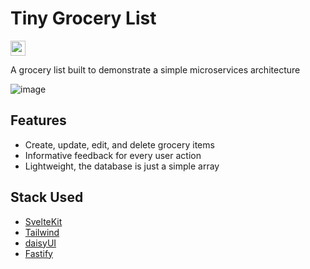 # Tiny Grocery List
<img src="https://img.shields.io/badge/License-MIT-green?style=flat-square" height="24" />

A grocery list built to demonstrate a simple microservices architecture

![image](https://github.com/user-attachments/assets/8e10c3c4-30dc-4b11-a327-80b24485bac2)

## Features
- Create, update, edit, and delete grocery items
- Informative feedback for every user action
- Lightweight, the database is just a simple array

## Stack Used
- [SvelteKit](https://svelte.dev/)
- [Tailwind](https://tailwindcss.com/)
- [daisyUI](https://daisyui.com/)
- [Fastify](https://fastify.dev/)

